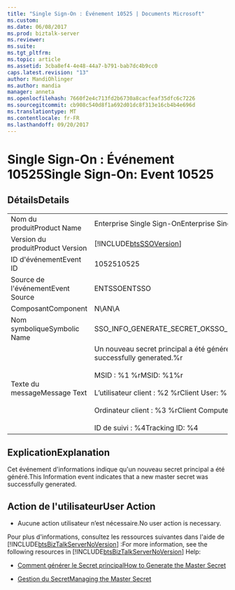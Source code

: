 ```yaml
---
title: "Single Sign-On : Événement 10525 | Documents Microsoft"
ms.custom: 
ms.date: 06/08/2017
ms.prod: biztalk-server
ms.reviewer: 
ms.suite: 
ms.tgt_pltfrm: 
ms.topic: article
ms.assetid: 3cba8ef4-4e48-44a7-b791-bab7dc4b9cc0
caps.latest.revision: "13"
author: MandiOhlinger
ms.author: mandia
manager: anneta
ms.openlocfilehash: 7660f2e4c713fd2b6730a8cacfeaf35dfc6c7226
ms.sourcegitcommit: cb908c540d8f1a692d01dc8f313e16cb4b4e696d
ms.translationtype: MT
ms.contentlocale: fr-FR
ms.lasthandoff: 09/20/2017
---
```

# <a name="single-sign-on-event-10525"></a><span data-ttu-id="0d8a8-102">Single Sign-On : Événement 10525</span><span class="sxs-lookup"><span data-stu-id="0d8a8-102">Single Sign-On: Event 10525</span></span>
## <a name="details"></a><span data-ttu-id="0d8a8-103">Détails</span><span class="sxs-lookup"><span data-stu-id="0d8a8-103">Details</span></span>  
  
|||  
|-|-|  
|<span data-ttu-id="0d8a8-104">Nom du produit</span><span class="sxs-lookup"><span data-stu-id="0d8a8-104">Product Name</span></span>|<span data-ttu-id="0d8a8-105">Enterprise Single Sign-On</span><span class="sxs-lookup"><span data-stu-id="0d8a8-105">Enterprise Single Sign-On</span></span>|  
|<span data-ttu-id="0d8a8-106">Version du produit</span><span class="sxs-lookup"><span data-stu-id="0d8a8-106">Product Version</span></span>|[!INCLUDE[btsSSOVersion](../includes/btsssoversion-md.md)]|  
|<span data-ttu-id="0d8a8-107">ID d'événement</span><span class="sxs-lookup"><span data-stu-id="0d8a8-107">Event ID</span></span>|<span data-ttu-id="0d8a8-108">10525</span><span class="sxs-lookup"><span data-stu-id="0d8a8-108">10525</span></span>|  
|<span data-ttu-id="0d8a8-109">Source de l'événement</span><span class="sxs-lookup"><span data-stu-id="0d8a8-109">Event Source</span></span>|<span data-ttu-id="0d8a8-110">ENTSSO</span><span class="sxs-lookup"><span data-stu-id="0d8a8-110">ENTSSO</span></span>|  
|<span data-ttu-id="0d8a8-111">Composant</span><span class="sxs-lookup"><span data-stu-id="0d8a8-111">Component</span></span>|<span data-ttu-id="0d8a8-112">N\A</span><span class="sxs-lookup"><span data-stu-id="0d8a8-112">N\A</span></span>|  
|<span data-ttu-id="0d8a8-113">Nom symbolique</span><span class="sxs-lookup"><span data-stu-id="0d8a8-113">Symbolic Name</span></span>|<span data-ttu-id="0d8a8-114">SSO_INFO_GENERATE_SECRET_OK</span><span class="sxs-lookup"><span data-stu-id="0d8a8-114">SSO_INFO_GENERATE_SECRET_OK</span></span>|  
|<span data-ttu-id="0d8a8-115">Texte du message</span><span class="sxs-lookup"><span data-stu-id="0d8a8-115">Message Text</span></span>|<span data-ttu-id="0d8a8-116">Un nouveau secret principal a été généré.%r</span><span class="sxs-lookup"><span data-stu-id="0d8a8-116">A new master secret was successfully generated.%r</span></span><br /><br /> <span data-ttu-id="0d8a8-117">MSID : %1 %r</span><span class="sxs-lookup"><span data-stu-id="0d8a8-117">MSID: %1%r</span></span><br /><br /> <span data-ttu-id="0d8a8-118">L’utilisateur client : %2 %r</span><span class="sxs-lookup"><span data-stu-id="0d8a8-118">Client User: %2%r</span></span><br /><br /> <span data-ttu-id="0d8a8-119">Ordinateur client : %3 %r</span><span class="sxs-lookup"><span data-stu-id="0d8a8-119">Client Computer: %3%r</span></span><br /><br /> <span data-ttu-id="0d8a8-120">ID de suivi : %4</span><span class="sxs-lookup"><span data-stu-id="0d8a8-120">Tracking ID: %4</span></span>|  
  
## <a name="explanation"></a><span data-ttu-id="0d8a8-121">Explication</span><span class="sxs-lookup"><span data-stu-id="0d8a8-121">Explanation</span></span>  
 <span data-ttu-id="0d8a8-122">Cet événement d'informations indique qu'un nouveau secret principal a été généré.</span><span class="sxs-lookup"><span data-stu-id="0d8a8-122">This Information event indicates that a new master secret was successfully generated.</span></span>  
  
## <a name="user-action"></a><span data-ttu-id="0d8a8-123">Action de l'utilisateur</span><span class="sxs-lookup"><span data-stu-id="0d8a8-123">User Action</span></span>  
  
-   <span data-ttu-id="0d8a8-124">Aucune action utilisateur n’est nécessaire.</span><span class="sxs-lookup"><span data-stu-id="0d8a8-124">No user action is necessary.</span></span>  
  
 <span data-ttu-id="0d8a8-125">Pour plus d'informations, consultez les ressources suivantes dans l'aide de [!INCLUDE[btsBizTalkServerNoVersion](../includes/btsbiztalkservernoversion-md.md)] :</span><span class="sxs-lookup"><span data-stu-id="0d8a8-125">For more information, see the following resources in [!INCLUDE[btsBizTalkServerNoVersion](../includes/btsbiztalkservernoversion-md.md)] Help:</span></span>  
  
-   [<span data-ttu-id="0d8a8-126">Comment générer le Secret principal</span><span class="sxs-lookup"><span data-stu-id="0d8a8-126">How to Generate the Master Secret</span></span>](../core/how-to-generate-the-master-secret.md)  
  
-   [<span data-ttu-id="0d8a8-127">Gestion du Secret</span><span class="sxs-lookup"><span data-stu-id="0d8a8-127">Managing the Master Secret</span></span>](../core/managing-the-master-secret.md)